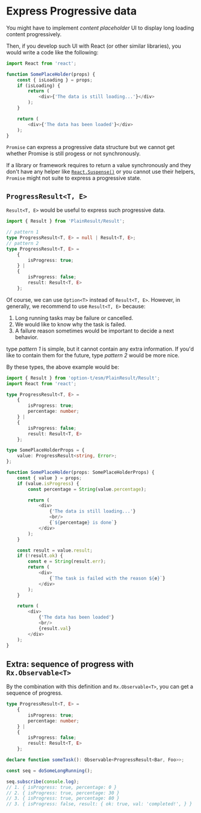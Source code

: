 # Express Progressive data

You might have to implement _content placeholder_ UI
to display long loading content progressively.

Then, if you develop such UI with React (or other similar libraries),
you would write a code like the following:

```javascript
import React from 'react';

function SomePlaceHolder(props) {
    const { isLoading } = props;
    if (isLoading) {
        return (
            <div>{'The data is still loading...'}</div>
        );
    }

    return (
        <div>{'The data has been loaded'}</div>
    );
}
```

`Promise` can express a progressive data structure
but we cannot get whether Promise is still progess or not synchronously.

If a library or framework requires to return a value synchronously
and they don't have any helper like [`React.Suspense()`](https://reactjs.org/docs/react-api.html#suspense) or you cannot use their helpers,
`Promise` might not suite to express a progressive state.


## `ProgressResult<T, E>`

`Result<T, E>` would be useful to express such progressive data.

```typescript
import { Result } from 'PlainResult/Result';

// pattern 1
type ProgressResult<T, E> = null | Result<T, E>;
// pattern 2
type ProgressResult<T, E> =
    {
        isProgress: true;
    } |
    {
        isProgress: false;
        result: Result<T, E>
    };
```

Of course, we can use `Option<T>` instead of `Result<T, E>`.
However, in generally, we recommend to use `Result<T, E>` because:

1. Long running tasks may be failure or cancelled.
2. We would like to know why the task is failed.
3. A failure reason sometimes would be important to decide a next behavior.

type _pattern 1_ is simple, but it cannot contain any extra information.
If you'd like to contain them for the future, type _pattern 2_ would be more nice.

By these types, the above example would be:

```typescript
import { Result } from 'option-t/esm/PlainResult/Result';
import React from 'react';

type ProgressResult<T, E> =
    {
        isProgress: true;
        percentage: number;
    } |
    {
        isProgress: false;
        result: Result<T, E>
    };

type SomePlaceHolderProps = {
    value: ProgressResult<string, Error>;
};

function SomePlaceHolder(props: SomePlaceHolderProps) {
    const { value } = props;
    if (value.isProgress) {
        const percentage = String(value.percentage);

        return (
            <div>
                {'The data is still loading...'}
                <br/>
                {`${percentage} is done`}
            </div>
        );
    }

    const result = value.result;
    if (!result.ok) {
        const e = String(result.err);
        return (
            <div>
                {`The task is failed with the reason ${e}`}
            </div>
        );
    }

    return (
        <div>
            {'The data has been loaded'}
            <br/>
            {result.val}
        </div>
    );
}
```


## Extra: sequence of progress with `Rx.Observable<T>`

By the combination with this definition and `Rx.Observable<T>`,
you can get a sequence of progress.

```typescript
type ProgressResult<T, E> =
    {
        isProgress: true;
        percentage: number;
    } |
    {
        isProgress: false;
        result: Result<T, E>
    };

declare function someTask(): Observable<ProgressResult<Bar, Foo>>;

const seq = doSomeLongRunning();

seq.subscribe(console.log);
// 1. { isProgress: true, percentage: 0 }
// 2. { isProgress: true, percentage: 30 }
// 3. { isProgress: true, percentage: 80 }
// 3. { isProgress: false, result: { ok: true, val: 'completed!', } }
```
